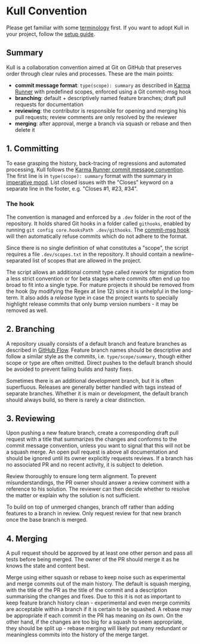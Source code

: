# Kull Convention

Please get familiar with some [terminology](terminology.md) first. If you want to adopt Kull in your project, follow the [setup guide](setup.md).

## Summary

Kull is a collaboration convention aimed at Git on GitHub that preserves order through clear rules and processes. These are the main points:

- **commit message format**: `type(scope): summary` as described in [Karma Runner](http://karma-runner.github.io/latest/dev/git-commit-msg.html) with predefined scopes, enforced using a Git commit-msg hook
- **branching**: default + descriptively named feature branches; draft pull requests for documentation
- **reviewing**: the contributor is responsible for opening and merging his pull requests; review comments are only resolved by the reviewer
- **merging**: after approval, merge a branch via squash or rebase and then delete it

## 1. Committing

To ease grasping the history, back-tracing of regressions and automated processing, Kull follows the [Karma Runner commit message convention](http://karma-runner.github.io/latest/dev/git-commit-msg.html). The first line is in `type(scope): summary` format with the summary in [imperative mood](https://chris.beams.io/posts/git-commit/#imperative). List closed issues with the "Closes" keyword on a separate line in the footer, e.g. "Closes #1, #23, #34".

### The hook

The convention is managed and enforced by a `.dev` folder in the root of the repository. It holds shared Git hooks in a folder called `githooks`, enabled by running `git config core.hooksPath .dev/githooks`. The [commit-msg hook](.dev/githooks/commit-msg) will then automatically refuse commits which do not adhere to the format.

Since there is no single definition of what constitutes a "scope", the script requires a file `.dev/scopes.txt` in the repository. It should contain a newline-separated list of scopes that are allowed in the project.

The script allows an additional commit type called *rework* for migration from a less strict convention or for beta stages where commits often end up too broad to fit into a single type.
For mature projects it should be removed from the hook (by modifying the Regex at line 12) since it is unhelpful in the long-term.
It also adds a *release* type in case the project wants to specially highlight release commits that only bump version numbers - it may be removed as well.

## 2. Branching

A repository usually consists of a default branch and feature branches as described in [GitHub Flow](https://githubflow.github.io/). Feature branch names should be descriptive and follow a similar style as the commits, i.e. `type/scope/summary`, though either scope or type are often omitted. Direct pushes to the default branch should be avoided to prevent failing builds and hasty fixes.

Sometimes there is an additional development branch, but it is often superfluous. Releases are generally better handled with tags instead of separate branches. Whether it is main or development, the default branch should always build, so there is rarely a clear distinction.

## 3. Reviewing

Upon pushing a new feature branch, create a corresponding draft pull request with a title that summarizes the changes and conforms to the commit message convention, unless you want to signal that this will not be a squash merge.
An open pull request is above all documentation and should be ignored until its owner explicitly requests reviews. If a branch has no associated PR and no recent activity, it is subject to deletion.

Review thoroughly to ensure long term alignment.
To prevent misunderstandings, the PR owner should answer a review comment with a reference to his solution.
The reviewer can then decide whether to resolve the matter or explain why the solution is not sufficient.

To build on top of unmerged changes, branch off rather than adding features to a branch in review.
Only request review for that new branch once the base branch is merged.

## 4. Merging

A pull request should be approved by at least one other person and pass all tests before being merged. The owner of the PR should merge it as he knows the state and content best.

Merge using either squash or rebase to keep noise such as experimental and merge commits out of the main history.
The default is squash merging, with the title of the PR as the title of the commit and a description summarising the changes and fixes. Due to this it is not as important to keep feature branch history clean - experimental and even merge commits are acceptable within a branch if it is certain to be squashed. 
A rebase may be appropriate if each commit in the PR has meaning on its own. On the other hand, if the changes are too big for a squash to seem appropriate, they should be split up - rebase merging will likely put many redundant or meaningless commits into the history of the merge target.
